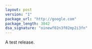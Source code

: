 ```yaml
---
layout: post
version: "1"
package_url: "http://google.com"
package_length: 3042
dsa_signature: "oinewf02n3f02mp2i3fn"
---
```

A test release.
